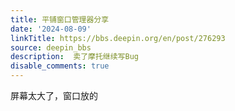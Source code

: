 ```yaml
---
title: 平铺窗口管理器分享
date: '2024-08-09'
linkTitle: https://bbs.deepin.org/en/post/276293
source: deepin_bbs
description:  卖了摩托继续写Bug 
disable_comments: true
---
```

屏幕太大了，窗口放的
